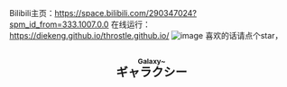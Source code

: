 Bilibili主页：https://space.bilibili.com/290347024?spm_id_from=333.1007.0.0
在线运行：https://diekeng.github.io/throstle.github.io/
![image](https://llwiki.org/mediawiki/img_auth.php/thumb/7/72/Sumire_img.png/270px-Sumire_img.png)
喜欢的话请点个star， <h2 align="center"><ruby>ギャラクシー<rt><h3>Galaxy~</h3></rt></ruby></h2>
